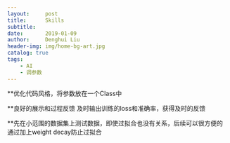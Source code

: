 ```yaml
---
layout:     post
title:      Skills
subtitle:   
date:       2019-01-09
author:     Denghui Liu
header-img: img/home-bg-art.jpg
catalog: true
tags:
    - AI
    - 调参数
---
```


**优化代码风格，将参数放在一个Class中

**良好的展示和过程反馈
  及时输出训练的loss和准确率，获得及时的反馈
  
**先在小范围的数据集上测试数据，即使过拟合也没有关系，后续可以很方便的通过加上weight decay防止过拟合
